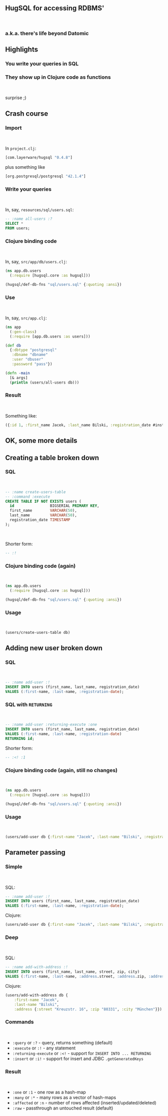 ## **HugSQL** for accessing RDBMS'

<br>

### a.k.a. there's life beyond Datomic



## Highlights


### You write your queries in SQL


### They show up in Clojure code as functions

<br>

surprise ;)



## Crash course


### Import

<br>

In `project.clj`:

```clojure
[com.layerware/hugsql "0.4.8"]
```

plus something like

```clojure
[org.postgresql/postgresql "42.1.4"]
```


### Write your queries

<br>

In, say, `resources/sql/users.sql`:

```sql
-- :name all-users :?
SELECT *
FROM users;
```


### Clojure binding code

<br>

In, say, `src/app/db/users.clj`:

```clojure
(ns app.db.users
  (:require [hugsql.core :as hugsql]))

(hugsql/def-db-fns "sql/users.sql" {:quoting :ansi})
```


### Use

<br>

In, say, `src/app.clj`:

```clojure
(ns app
  (:gen-class)
  (:require [app.db.users :as users]))

(def db
  {:dbtype "postgresql"
   :dbname "dbname"
   :user "dbuser"
   :password "pass"})

(defn -main
  [& args]
  (println (users/all-users db)))
```


### Result

<br>

Something like:

```clojure
({:id 1, :first_name Jacek, :last_name Bilski, :registration_date #inst "2017-12-05T16:27:19.828000000-00:00"})
```



## OK, some more details



## Creating a table broken down


### SQL

<br>

```sql
-- :name create-users-table
-- :command :execute
CREATE TABLE IF NOT EXISTS users (
  id                BIGSERIAL PRIMARY KEY,
  first_name        VARCHAR(50),
  last_name         VARCHAR(50),
  registration_date TIMESTAMP
);
```

<br>

Shorter form:

```sql
-- :!
```


### Clojure binding code (again)

<br>

```clojure
(ns app.db.users
  (:require [hugsql.core :as hugsql]))

(hugsql/def-db-fns "sql/users.sql" {:quoting :ansi})
```


### Usage

<br>

```clojure
(users/create-users-table db)
```



## Adding new user broken down


### SQL

<br>

```sql
-- :name add-user :!
INSERT INTO users (first_name, last_name, registration_date)
VALUES (:first-name, :last-name, :registration-date);
```


### SQL with `RETURNING`

<br>

```sql
-- :name add-user :returning-execute :one
INSERT INTO users (first_name, last_name, registration_date)
VALUES (:first-name, :last-name, :registration-date)
RETURNING id;
```

Shorter form:

```sql
-- :<! :1
```


### Clojure binding code (again, still no changes)

<br>

```clojure
(ns app.db.users
  (:require [hugsql.core :as hugsql]))

(hugsql/def-db-fns "sql/users.sql" {:quoting :ansi})
```


### Usage

<br>

```clojure
(users/add-user db {:first-name "Jacek", :last-name "Bilski", :registration-date (Timestamp/from (Instant/now))})
```



## Parameter passing


### Simple

<br>

SQL:

```sql
-- :name add-user :!
INSERT INTO users (first_name, last_name, registration_date)
VALUES (:first-name, :last-name, :registration-date);
```

Clojure:

```clojure
(users/add-user db {:first-name "Jacek", :last-name "Bilski", :registration-date (Timestamp/from (Instant/now))})
```


### Deep

<br>

SQL:

```sql
-- :name add-with-address :!
INSERT INTO users (first_name, last_name, street, zip, city)
VALUES (:first-name, :last-name, :address.street, :address.zip, :address.city);
```

Clojure:

```clojure
(users/add-with-address db {
    :first-name "Jacek", 
    :last-name "Bilski", 
    :address {:street "Kreuzstr. 16", :zip "80331", :city "München"}})
```














### Commands

<br>

+ `:query` or `:?` - query, returns something (default)
+ `:execute` or `:!` - any statement
+ `:returning-execute` or `:<!` - support for `INSERT INTO ... RETURNING`
+ `:insert` or `:i!` - support for insert and JDBC `.getGeneratedKeys`


### Result

<br>

+ `:one` or `:1` - one row as a hash-map
+ `:many` or `:*` - many rows as a vector of hash-maps
+ `:affected` or `:n` - number of rows affected (inserted/updated/deleted)
+ `:raw` - passthrough an untouched result (default)
